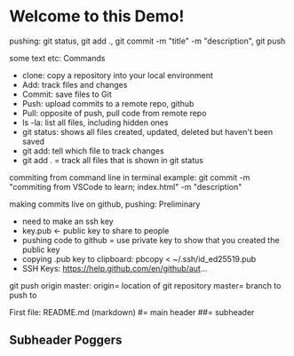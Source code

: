 # Welcome to this Demo!

pushing: 
git status, git add ., git commit -m "title" -m "description", git push

some text etc:
Commands
- clone: copy a repository into your local environment
- Add: track files and changes
- Commit: save files to Git
- Push: upload commits to a remote repo, github
- Pull: opposite of push, pull code from remote repo
- ls -la: list all files, including hidden ones
- git status: shows all files created, updated, deleted but haven't been saved
- git add: tell which file to track changes
- git add . = track all files that is shown in git status

commiting from command line in terminal example:
git commit -m "commiting from VSCode to learn; index.html" -m "description"

making commits live on github, pushing:
Preliminary
- need to make an ssh key
- key.pub <- public key to share to people
- pushing code to github = use private key to show that you created the public key
- copying .pub key to clipboard: pbcopy < ~/.ssh/id_ed25519.pub
- SSH Keys: https://help.github.com/en/github/aut...

git push origin master: 
origin= location of git repository
master= branch to push to


First file: README.md (markdown)
#= main header
##= subheader

## Subheader Poggers

